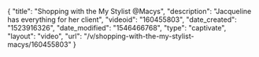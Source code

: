 {
    "title": "Shopping with the My Stylist @Macys",
    "description": "Jacqueline has everything for her client",
    "videoid": "160455803",
    "date_created": "1523916326",
    "date_modified": "1546466768",
    "type": "captivate",
    "layout": "video",
    "url": "\/v\/shopping-with-the-my-stylist-macys\/160455803"
}